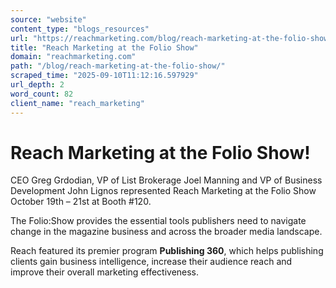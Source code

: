 ```yaml
---
source: "website"
content_type: "blogs_resources"
url: "https://reachmarketing.com/blog/reach-marketing-at-the-folio-show/"
title: "Reach Marketing at the Folio Show"
domain: "reachmarketing.com"
path: "/blog/reach-marketing-at-the-folio-show/"
scraped_time: "2025-09-10T11:12:16.597929"
url_depth: 2
word_count: 82
client_name: "reach_marketing"
---
```


# Reach Marketing at the Folio Show!

CEO Greg Grdodian, VP of List Brokerage Joel Manning and VP of Business Development John Lignos represented Reach Marketing at the Folio Show October 19th – 21st at Booth #120.

The Folio:Show provides the essential tools publishers need to navigate change in the magazine business and across the broader media landscape.

Reach featured its premier program **Publishing 360**, which helps publishing clients gain business intelligence, increase their audience reach and improve their overall marketing effectiveness.